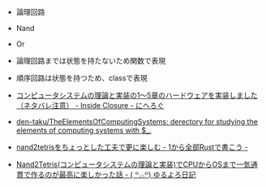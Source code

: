 - 論理回路
 - Nand
 - Or

- 論理回路までは状態を持たないため関数で表現
- 順序回路は状態を持つため、classで表現

- [コンピュータシステムの理論と実装の1〜5章のハードウェアを実装しました（ネタバレ注意） - Inside Closure - にへろぐ](https://nihemak.hatenablog.com/entry/2019/04/28/150541)
- [den-taku/TheElementsOfComputingSystems: derectory for studying the elements of computing systems with $_.](https://github.com/den-taku/TheElementsOfComputingSystems)
- [nand2tetrisをちょっとした工夫で更に楽しむ - 1から全部Rustで書こう -](https://zenn.dev/dentaku/articles/kuac-2020-17)
- [Nand2Tetris(コンピュータシステムの理論と実装)でCPUからOSまで一気通貫で作るのが最高に楽しかった話 - ( ꒪⌓꒪) ゆるよろ日記](https://yuroyoro.hatenablog.com/entry/2020/12/10/120236)
